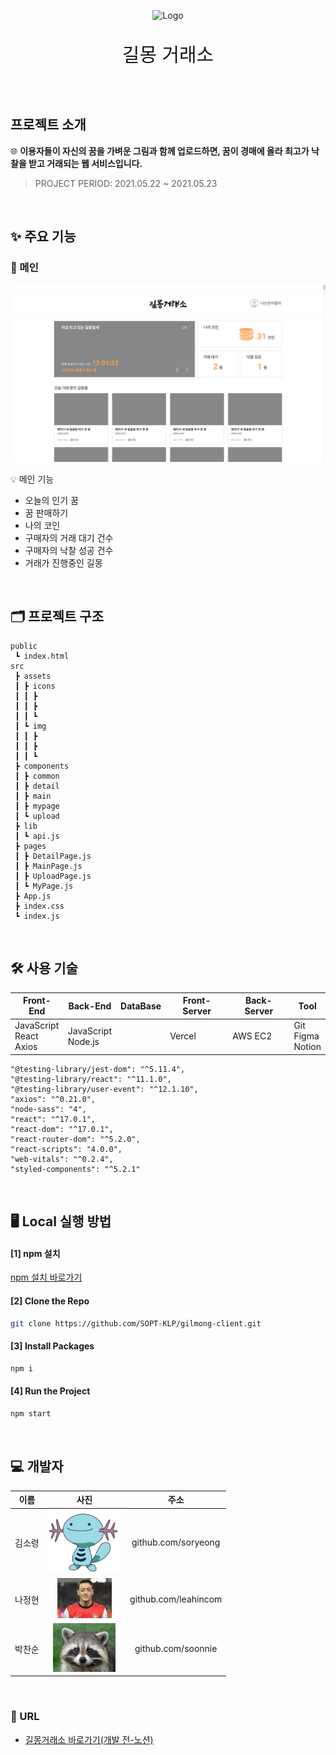 <p align="center">
  <img src="" alt="Logo" width="150" height="150">
  <p align="center" style="font-size: 30px; font-weight: 300">길몽 거래소</p>
</p>

<h2 align="center">
  <a href=""></a>
</h2>

<br />

## 프로젝트 소개

🌐 **이용자들이 자신의 꿈을 가벼운 그림과 함께 업로드하면, 꿈이 경매에 올라 최고가 낙찰을 받고 거래되는 웹 서비스입니다.**

> PROJECT PERIOD: 2021.05.22 ~ 2021.05.23

<br />

## ✨ 주요 기능

### 🧔 메인

![main-img](./readme_img/mainpage.png)

💡 메인 기능

- 오늘의 인기 꿈
- 꿈 판매하기
- 나의 코인
- 구매자의 거래 대기 건수
- 구매자의 낙찰 성공 건수
- 거래가 진행중인 길몽

<br />

## 🗂 프로젝트 구조

```
public
 ┗ index.html
src
 ┣ assets
 ┃ ┣ icons
 ┃ ┃ ┣
 ┃ ┃ ┣
 ┃ ┃ ┗
 ┃ ┗ img
 ┃ ┃ ┣
 ┃ ┃ ┣
 ┃ ┃ ┗
 ┣ components
 ┃ ┣ common
 ┃ ┣ detail
 ┃ ┣ main
 ┃ ┣ mypage
 ┃ ┗ upload
 ┣ lib
 ┃ ┗ api.js
 ┣ pages
 ┃ ┣ DetailPage.js
 ┃ ┣ MainPage.js
 ┃ ┣ UploadPage.js
 ┃ ┗ MyPage.js
 ┣ App.js
 ┣ index.css
 ┗ index.js
```

<br />

## 🛠 사용 기술

| Front-End                    | Back-End              | DataBase | Front-Server | Back-Server | Tool                   |
| ---------------------------- | --------------------- | -------- | ------------ | ----------- | ---------------------- |
| JavaScript<br>React<br>Axios | JavaScript<br>Node.js |          | Vercel       | AWS EC2     | Git<br>Figma<br>Notion |

```
"@testing-library/jest-dom": "^5.11.4",
"@testing-library/react": "^11.1.0",
"@testing-library/user-event": "^12.1.10",
"axios": "^0.21.0",
"node-sass": "4",
"react": "^17.0.1",
"react-dom": "^17.0.1",
"react-router-dom": "^5.2.0",
"react-scripts": "4.0.0",
"web-vitals": "^0.2.4",
"styled-components": "^5.2.1"
```

<br />

## 🖥 Local 실행 방법

#### [1] npm 설치

[npm 설치 바로가기](https://docs.npmjs.com/cli/v7/commands/npm-install)

#### [2] Clone the Repo

```sh
git clone https://github.com/SOPT-KLP/gilmong-client.git
```

#### [3] Install Packages

```sh
npm i
```

#### [4] Run the Project

```sh
npm start
```

<br />

## 💻 개발자

|  이름  |                             사진                             |         주소         |
| :----: | :----------------------------------------------------------: | :------------------: |
| 김소령 | <img src="./readme_img/KSR.jpg" alt="main-img" style="zoom:20%;" /> | github.com/soryeong  |
| 나정현 | <img src="./readme_img/NJH.jpg" alt="main-img" style="zoom:20%;" /> | github.com/leahincom |
| 박찬순 | <img src="./readme_img/PCS.jpg" alt="main-img" style="zoom:20%;" /> |  github.com/soonnie  |

<br />

### :link: URL

- [길몽거래소 바로가기(개발 전-노션)](https://www.notion.so/26dfaa4ff43e4be3a32184e700a9f84c)
